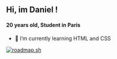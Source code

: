 ## Hi, im Daniel !
#### 20 years old, Student in Paris

- 🌱 I’m currently learning HTML and CSS
  
[![roadmap.sh](https://roadmap.sh/card/wide/67e7b7d908b58aed6c7972fd?variant=dark)](https://roadmap.sh)

<!--
**dntbstck/dntbstck** is a ✨ _special_ ✨ repository because its `README.md` (this file) appears on your GitHub profile.

Here are some ideas to get you started:

- 🔭 I’m currently working on ...
- 🌱 I’m currently learning ...
- 👯 I’m looking to collaborate on ...
- 🤔 I’m looking for help with ...
- 💬 Ask me about ...
- 📫 How to reach me: ...
- 😄 Pronouns: ...
- ⚡ Fun fact: ...
-->
